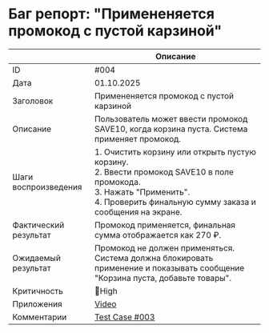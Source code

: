 
# Баг репорт: "Примененяется промокод с пустой карзиной"
|                       | Описание                                                                                                                                             |
| --------------------- | ---------------------------------------------------------------------------------------------------------------------------------------------------- |
| ID                    | #004 |
| Дата                  | 01.10.2025 |
| Заголовок             | Примененяется промокод с пустой карзиной |
| Описание              | Пользователь может ввести промокод SAVE10, когда корзина пуста. Система применяет промокод. |
| Шаги воспроизведения  | 1. Очистить корзину или открыть пустую корзину.<br>2. Ввести промокод SAVE10 в поле промокода.<br>3. Нажать "Применить".<br>4. Проверить финальную сумму заказа и сообщения на экране. |
| Фактический результат | Промокод применяется, финальная сумма отображается как 270 ₽. |
| Ожидаемый результат   | Промокод не должен применяться. Система должна блокировать применение и показывать сообщение "Корзина пуста, добавьте товары". |
| Критичность           | 🔴High |
| Приложения            | [Video](https://drive.google.com/file/d/1QDyXz1vMtZShEmiGV-14J5xrilJZsIPI/view?usp=sharing) |
| Комментарии           | [Test Case #003](https://github.com/leryqq/Quality-Assurance-Portfolio/blob/main/TestCases/Web_RLT/TestCase_3.md) |

